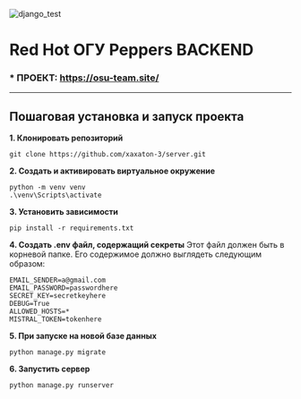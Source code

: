 ![django_test](https://github.com/xaxaton-3/server/actions/workflows/test-runner.yml/badge.svg)

# Red Hot ОГУ Peppers BACKEND
### * ПРОЕКТ: <a href="https://osu-team.site/">https://osu-team.site/</a>
___
## Пошаговая установка и запуск проекта

**1. Клонировать репозиторий**
```
git clone https://github.com/xaxaton-3/server.git
```
**2. Создать и активировать виртуальное окружение**
```
python -m venv venv
.\venv\Scripts\activate
```
**3. Установить зависимости**
```
pip install -r requirements.txt
```
**4. Создать .env файл, содержащий секреты**
Этот файл должен быть в корневой папке. Его содержимое должно выглядеть следующим образом:
```
EMAIL_SENDER=a@gmail.com
EMAIL_PASSWORD=passwordhere
SECRET_KEY=secretkeyhere
DEBUG=True
ALLOWED_HOSTS=*
MISTRAL_TOKEN=tokenhere
```
**5. При запуске на новой базе данных**
```
python manage.py migrate
```
**6. Запустить сервер**
```
python manage.py runserver
```
